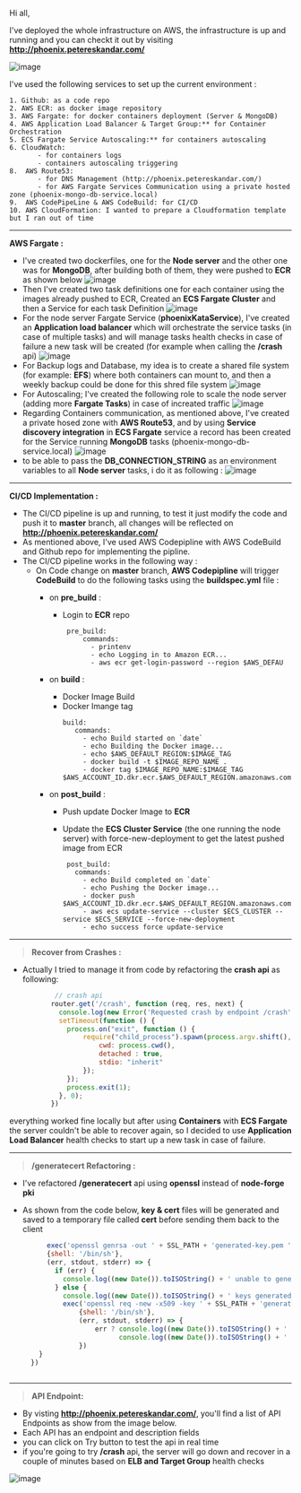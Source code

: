 Hi all,

I've deployed the whole infrastructure on AWS, the infrastructure is up and running and you can checkt it out by visiting **http://phoenix.petereskandar.com/**

![image](https://user-images.githubusercontent.com/24432011/112828859-91c18000-9090-11eb-88fb-d4c275ec0ed0.png)

I've used the following services to set up the current environment : 

    1. Github: as a code repo  
    2. AWS ECR: as docker image repository  
    3. AWS Fargate: for docker containers deployment (Server & MongoDB)  
    4. AWS Application Load Balancer & Target Group:** for Container Orchestration  
    5. ECS Fargate Service Autoscaling:** for containers autoscaling  
    6. CloudWatch:  
           - for containers logs   
           - containers autoscaling triggering  
    8.  AWS Route53: 
           - for DNS Management (http://phoenix.petereskandar.com/)  
           - for AWS Fargate Services Communication using a private hosted zone (phoenix-mongo-db-service.local)  
    9.  AWS CodePipeLine & AWS CodeBuild: for CI/CD  
    10. AWS CloudFormation: I wanted to prepare a Cloudformation template but I ran out of time  

---

**AWS Fargate :**  
* I've created two dockerfiles, one for the **Node server** and the other one was for **MongoDB**, after building both of them, they were pushed to **ECR** as shown below
![image](https://user-images.githubusercontent.com/24432011/112832203-43fb4680-9095-11eb-9f08-303feea24f9e.png)
* Then I've created two task definitions one for each container using the images already pushed to ECR, Created an **ECS Fargate Cluster** and then a Service for each task Definition
![image](https://user-images.githubusercontent.com/24432011/112829187-0ac0d780-9091-11eb-9df2-4ab60596fa6d.png)
* For the node server Fargate Service (**phoenixKataService**), I've created an **Application load balancer** which will orchestrate the service tasks (in case of multiple tasks) 
and will manage tasks health checks in case of failure a new task will be created (for example when calling the **/crash** api)
![image](https://user-images.githubusercontent.com/24432011/112829837-fb8e5980-9091-11eb-855c-adee03bf1f3e.png)
* For Backup logs and Database, my idea is to create a shared file system (for example: **EFS**) where both containers can mount to, 
and then a weekly backup could be done for this shred file system
![image](https://user-images.githubusercontent.com/24432011/112833738-70b05d80-9097-11eb-9aca-ea35cfc3809a.png)
* For Autoscaling; I've created the following role to scale the node server (adding more **Fargate Tasks**) in case of increated traffic
![image](https://user-images.githubusercontent.com/24432011/112834233-08ae4700-9098-11eb-9255-5c008e39c25b.png)
* Regarding Containers communication, as mentioned above, I've created a private hosed zone with **AWS Route53**, 
and by using **Service discovery integration** in **ECS Fargate** service a record has been created for the Service running **MongoDB** tasks (phoenix-mongo-db-service.local)
![image](https://user-images.githubusercontent.com/24432011/112839409-78bfcb80-909e-11eb-957f-384464dd7bf4.png)
* to be able to pass the **DB_CONNECTION_STRING** as an environment variables to all **Node server** tasks, i do it as following :
![image](https://user-images.githubusercontent.com/24432011/112840136-42368080-909f-11eb-96b2-db8c0cc2a08a.png)


---

**CI/CD Implementation :**
* The CI/CD pipeline is up and running, to test it just modify the code and push it to **master** branch, all changes will be reflected on **http://phoenix.petereskandar.com/**
* As mentioned above, I've used AWS Codepipline with AWS CodeBuild and Github repo for implementing the pipline.
* The CI/CD pipeline works in the following way : 
    - On Code change on **master** branch, **AWS Codepipline** will trigger **CodeBuild** to do the following tasks using the **buildspec.yml** file : 
        - on **pre_build** : 
            - Login to **ECR** repo
              ```
               pre_build:
                   commands:
                     - printenv
                     - echo Logging in to Amazon ECR...
                     - aws ecr get-login-password --region $AWS_DEFAU
               ```
               
       - on **build** :
            - Docker Image Build
            - Docker Imange tag
                 ```
                 build:
                    commands:
                      - echo Build started on `date`
                      - echo Building the Docker image...
                      - echo $AWS_DEFAULT_REGION:$IMAGE_TAG
                      - docker build -t $IMAGE_REPO_NAME .
                      - docker tag $IMAGE_REPO_NAME:$IMAGE_TAG $AWS_ACCOUNT_ID.dkr.ecr.$AWS_DEFAULT_REGION.amazonaws.com/$IMAGE_REPO_NAME:$IMAGE_TAG
                 ```
      - on **post_build** :
           - Push update Docker Image to **ECR**
           - Update the **ECS Cluster Service** (the one running the node server) with force-new-deployment to get the latest pushed image from ECR

                  post_build:
                    commands:
                      - echo Build completed on `date`
                      - echo Pushing the Docker image...
                      - docker push $AWS_ACCOUNT_ID.dkr.ecr.$AWS_DEFAULT_REGION.amazonaws.com/$IMAGE_REPO_NAME:$IMAGE_TAG
                      - aws ecs update-service --cluster $ECS_CLUSTER --service $ECS_SERVICE --force-new-deployment
                      - echo success force update-service
       
---            
 > **Recover from Crashes :**
 * Actually I tried to manage it from code by refactoring the **crash api** as following: 
     ```javascript
             // crash api 
            router.get('/crash', function (req, res, next) {
              console.log(new Error('Requested crash by endpoint /crash'))
              setTimeout(function () {
                process.on("exit", function () {
                    require("child_process").spawn(process.argv.shift(), process.argv, {
                        cwd: process.cwd(),
                        detached : true,
                        stdio: "inherit"
                    });
                });
                process.exit(1);
              }, 0);
            })
     ```
everything worked fine locally but after using **Containers** with **ECS Fargate** the server couldn't be able to recover again, so I decided to use **Application Load Balancer** health checks to start up a new task in case of failure.

---

> **/generatecert Refactoring :**
* I've refactored **/generatecert** api using **openssl** instead of **node-forge pki**
* As shown from the code below, **key & cert** files will be generated and saved to a temporary file called **cert** before sending them back to the client
  
  ```javascript
        exec('openssl genrsa -out ' + SSL_PATH + 'generated-key.pem ' + KEY_SIZE,
        {shell: '/bin/sh'},
        (err, stdout, stderr) => {
          if (err) {
            console.log((new Date()).toISOString() + ' unable to generate keys ' + err)
          } else {
            console.log((new Date()).toISOString() + ' keys generated successfully', stdout)
            exec('openssl req -new -x509 -key ' + SSL_PATH + 'generated-key.pem -out ' + SSL_PATH + 'generated-cert.pem -days ' + EXPIRATION_DAYS + ' -subj /CN=localhost',
                {shell: '/bin/sh'},
                (err, stdout, stderr) => {
                    err ? console.log((new Date()).toISOString() + ' unable to generated certificate ' + err, stderr) :
                          console.log((new Date()).toISOString() + ' certificate generated successfully ', stdout)
                })
      } 
    })
    
   ```  


---

> **API Endpoint:**
* By visting **http://phoenix.petereskandar.com/**, you'll find a list of API Endpoints as show from the image below.
* Each API has an endpoint and description fields
* you can click on Try button to test the api in real time
* if you're going to try **/crash** api, the server will go down and recover in a couple of minutes based on **ELB and Target Group** health checks

![image](https://user-images.githubusercontent.com/24432011/112866867-926f0c00-90ba-11eb-8e95-924236815df6.png)
